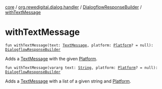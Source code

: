 [core](../../index.md) / [org.rewedigital.dialog.handler](../index.md) / [DialogflowResponseBuilder](index.md) / [withTextMessage](./with-text-message.md)

# withTextMessage

`fun withTextMessage(text: `[`TextMessage`](../../org.rewedigital.dialog.model.dialogflow/-text-message/index.md)`, platform: `[`Platform`](../../org.rewedigital.dialog.model.dialogflow/-platform/index.md)`? = null): `[`DialogflowResponseBuilder`](index.md)

Adds a [TextMessage](../../org.rewedigital.dialog.model.dialogflow/-text-message/index.md) with the given [Platform](../../org.rewedigital.dialog.model.dialogflow/-platform/index.md).

`fun withTextMessage(vararg text: `[`String`](https://kotlinlang.org/api/latest/jvm/stdlib/kotlin/-string/index.html)`, platform: `[`Platform`](../../org.rewedigital.dialog.model.dialogflow/-platform/index.md)`? = null): `[`DialogflowResponseBuilder`](index.md)

Adds a [TextMessage](../../org.rewedigital.dialog.model.dialogflow/-text-message/index.md) with a list of a given string and [Platform](../../org.rewedigital.dialog.model.dialogflow/-platform/index.md).

